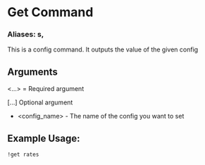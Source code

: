# Get Command

### Aliases: s,

This is a config command. It outputs the value of the given config

## Arguments
<...> = Required argument

[...] Optional argument

- <config_name> - The name of the config you want to set


## Example Usage:
    !get rates 
